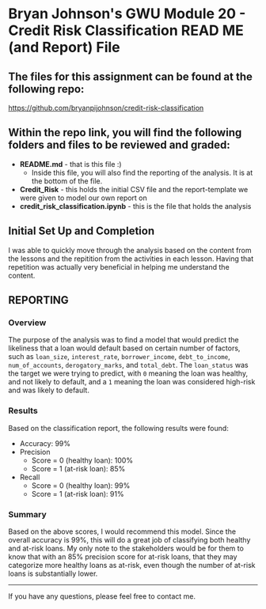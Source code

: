 # Bryan Johnson's GWU Module 20 - Credit Risk Classification READ ME (and Report) File

## The files for this assignment can be found at the following repo:
https://github.com/bryanpijohnson/credit-risk-classification

## Within the repo link, you will find the following folders and files to be reviewed and graded:

- **README.md** - that is this file :)
    - Inside this file, you will also find the reporting of the analysis. It is at the bottom of the file.
- **Credit_Risk** - this holds the initial CSV file and the report-template we were given to model our own report on
- **credit_risk_classification.ipynb** - this is the file that holds the analysis

## Initial Set Up and Completion

I was able to quickly move through the analysis based on the content from the lessons and the repitition from the activities in each lesson. Having that repetition was actually very beneficial in helping me understand the content.

## REPORTING

### Overview
The purpose of the analysis was to find a model that would predict the likeliness that a loan would default based on certain number of factors, such as `loan_size`, `interest_rate`, `borrower_income`, `debt_to_income`, `num_of_accounts`, `derogatory_marks`, and `total_debt`. The `loan_status` was the target we were trying to predict, with `0` meaning the loan was healthy, and not likely to default, and a `1` meaning the loan was considered high-risk and was likely to default.

### Results
Based on the classification report, the following results were found:
- Accuracy: 99%
- Precision
    - Score = 0 (healthy loan): 100%
    - Score = 1 (at-risk loan): 85%
- Recall
    - Score = 0 (healthy loan): 99%
    - Score = 1 (at-risk loan): 91%

### Summary
Based on the above scores, I would recommend this model. Since the overall accuracy is 99%, this will do a great job of classifying both healthy and at-risk loans. My only note to the stakeholders would be for them to know that with an 85% precision score for at-risk loans, that they may categorize more healthy loans as at-risk, even though the number of at-risk loans is substantially lower.

---

If you have any questions, please feel free to contact me.